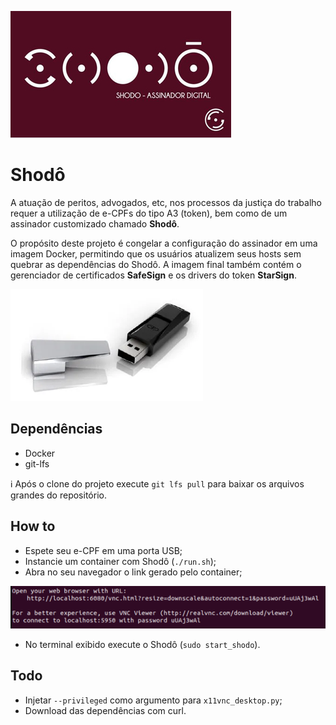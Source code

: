 ![Shodô](https://github.com/lzkill/shodo/blob/master/image/shodo.jpg?raw=true)

# Shodô

A atuação de peritos, advogados, etc, nos processos da justiça do trabalho requer  a utilização de e-CPFs do tipo A3 (token), bem como de um assinador customizado chamado **Shodô**.

O propósito deste projeto é congelar a configuração do assinador em uma imagem Docker, permitindo que os usuários atualizem seus hosts sem quebrar as dependências do Shodô. A imagem final também contém o gerenciador de certificados **SafeSign** e os drivers do token **StarSign**.

![Starsign](https://github.com/lzkill/shodo/blob/master/image/starsign.png?raw=true)

## Dependências

- Docker
- git-lfs

:information_source: Após o clone do projeto execute `git lfs pull` para baixar os arquivos grandes do repositório.

## How to

- Espete seu e-CPF em uma porta USB;
- Instancie um container com Shodô (`./run.sh`);
- Abra no seu navegador o link gerado pelo container;

![Url](https://github.com/lzkill/shodo/blob/master/image/url.png?raw=true)

- No terminal exibido execute o Shodô (`sudo start_shodo`).

## Todo

- Injetar `--privileged` como argumento para `x11vnc_desktop.py`;
- Download das dependências com curl.
